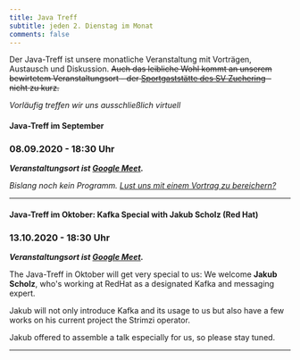 ```yaml
---
title: Java Treff
subtitle: jeden 2. Dienstag im Monat
comments: false
---
```


Der Java-Treff ist unsere monatliche Veranstaltung mit Vorträgen, Austausch und Diskussion.
~~Auch das leibliche Wohl kommt an unserem bewirtetem Veranstaltungsort - der [Sportgaststätte des SV Zuchering](https://goo.gl/maps/WdFPbCwjdqWQr5eUA) - nicht zu kurz.~~

_Vorläufig treffen wir uns ausschließlich virtuell_


#### Java-Treff im September
### 08.09.2020 - 18:30 Uhr

***Veranstaltungsort ist [Google Meet](https://meet.google.com/get-jzpw-qxm).***

_Bislang noch kein Programm. [Lust uns mit einem Vortrag zu bereichern?](mailto:info@jug-in.bayern)_

---

#### Java-Treff im Oktober: Kafka Special with **Jakub Scholz** (Red Hat)
### 13.10.2020 - 18:30 Uhr

***Veranstaltungsort ist [Google Meet](https://meet.google.com/get-jzpw-qxm).***

The Java-Treff in Oktober will get very special to us:
We welcome **Jakub Scholz**, who's working at RedHat as a designated Kafka and messaging expert.

Jakub will not only introduce Kafka and its usage to us but also have a few works on his current project the Strimzi operator.

Jakub offered to assemble a talk especially for us, so please stay tuned.

---
